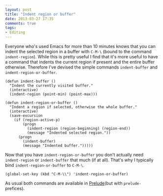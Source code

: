 ```yaml
---
layout: post
title: "Indent region or buffer"
date: 2013-03-27 17:35
comments: true
tags:
- Editing
---
```


Everyone who's used Emacs for more than 10 minutes knows that you can
indent the selected region in a buffer with `C-M-\` (bound to the
command `indent-region`). While this is pretty useful I find that it's
more useful to have a command that indents the current region if
present and the entire buffer otherwise.  Therefore I've devised the
simple commands `indent-buffer` and `indent-region-or-buffer`.

``` elisp
(defun indent-buffer ()
  "Indent the currently visited buffer."
  (interactive)
  (indent-region (point-min) (point-max)))

(defun indent-region-or-buffer ()
  "Indent a region if selected, otherwise the whole buffer."
  (interactive)
  (save-excursion
    (if (region-active-p)
        (progn
          (indent-region (region-beginning) (region-end))
          (message "Indented selected region."))
      (progn
        (indent-buffer)
        (message "Indented buffer.")))))
```

Now that you have `indent-region-or-buffer` you don't actually need
`indent-region` or `indent-buffer` that much (if at all). That's why I
typically bind `indent-region-or-buffer` to `C-M-\`.

``` elisp
(global-set-key (kbd "C-M-\\") 'indent-region-or-buffer)
```

As usual both commands are available in
[Prelude](https://github.com/bbatsov/prelude)(but with `prelude-`
prefices).
